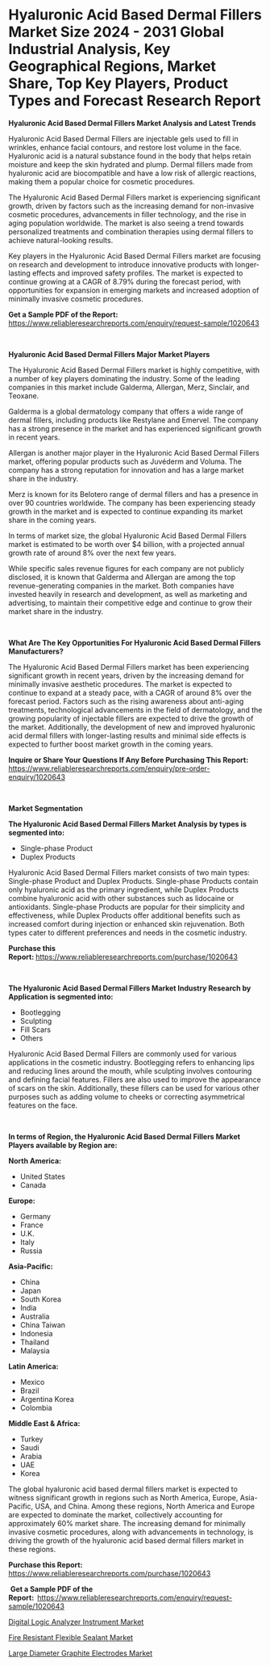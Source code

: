 <p><h1>Hyaluronic Acid Based Dermal Fillers Market Size 2024 - 2031 Global Industrial Analysis, Key Geographical Regions, Market Share, Top Key Players, Product Types and Forecast Research Report</h1></p><p><strong>Hyaluronic Acid Based Dermal Fillers Market Analysis and Latest Trends</strong></p>
<p><p>Hyaluronic Acid Based Dermal Fillers are injectable gels used to fill in wrinkles, enhance facial contours, and restore lost volume in the face. Hyaluronic acid is a natural substance found in the body that helps retain moisture and keep the skin hydrated and plump. Dermal fillers made from hyaluronic acid are biocompatible and have a low risk of allergic reactions, making them a popular choice for cosmetic procedures.</p><p>The Hyaluronic Acid Based Dermal Fillers market is experiencing significant growth, driven by factors such as the increasing demand for non-invasive cosmetic procedures, advancements in filler technology, and the rise in aging population worldwide. The market is also seeing a trend towards personalized treatments and combination therapies using dermal fillers to achieve natural-looking results.</p><p>Key players in the Hyaluronic Acid Based Dermal Fillers market are focusing on research and development to introduce innovative products with longer-lasting effects and improved safety profiles. The market is expected to continue growing at a CAGR of 8.79% during the forecast period, with opportunities for expansion in emerging markets and increased adoption of minimally invasive cosmetic procedures.</p></p>
<p><strong>Get a Sample PDF of the Report:&nbsp;</strong> <a href="https://www.reliableresearchreports.com/enquiry/request-sample/1020643">https://www.reliableresearchreports.com/enquiry/request-sample/1020643</a></p>
<p>&nbsp;</p>
<p><strong>Hyaluronic Acid Based Dermal Fillers Major Market Players</strong></p>
<p><p>The Hyaluronic Acid Based Dermal Fillers market is highly competitive, with a number of key players dominating the industry. Some of the leading companies in this market include Galderma, Allergan, Merz, Sinclair, and Teoxane.</p><p>Galderma is a global dermatology company that offers a wide range of dermal fillers, including products like Restylane and Emervel. The company has a strong presence in the market and has experienced significant growth in recent years. </p><p>Allergan is another major player in the Hyaluronic Acid Based Dermal Fillers market, offering popular products such as Juvéderm and Voluma. The company has a strong reputation for innovation and has a large market share in the industry.</p><p>Merz is known for its Belotero range of dermal fillers and has a presence in over 90 countries worldwide. The company has been experiencing steady growth in the market and is expected to continue expanding its market share in the coming years.</p><p>In terms of market size, the global Hyaluronic Acid Based Dermal Fillers market is estimated to be worth over $4 billion, with a projected annual growth rate of around 8% over the next few years. </p><p>While specific sales revenue figures for each company are not publicly disclosed, it is known that Galderma and Allergan are among the top revenue-generating companies in the market. Both companies have invested heavily in research and development, as well as marketing and advertising, to maintain their competitive edge and continue to grow their market share in the industry.</p></p>
<p>&nbsp;</p>
<p><strong>What Are The Key Opportunities For Hyaluronic Acid Based Dermal Fillers Manufacturers?</strong></p>
<p><p>The Hyaluronic Acid Based Dermal Fillers market has been experiencing significant growth in recent years, driven by the increasing demand for minimally invasive aesthetic procedures. The market is expected to continue to expand at a steady pace, with a CAGR of around 8% over the forecast period. Factors such as the rising awareness about anti-aging treatments, technological advancements in the field of dermatology, and the growing popularity of injectable fillers are expected to drive the growth of the market. Additionally, the development of new and improved hyaluronic acid dermal fillers with longer-lasting results and minimal side effects is expected to further boost market growth in the coming years.</p></p>
<p><strong>Inquire or Share Your Questions If Any Before Purchasing This Report:</strong> <a href="https://www.reliableresearchreports.com/enquiry/pre-order-enquiry/1020643">https://www.reliableresearchreports.com/enquiry/pre-order-enquiry/1020643</a></p>
<p>&nbsp;</p>
<p><strong>Market Segmentation</strong></p>
<p><strong>The Hyaluronic Acid Based Dermal Fillers Market Analysis by types is segmented into:</strong></p>
<p><ul><li>Single-phase Product</li><li>Duplex Products</li></ul></p>
<p><p>Hyaluronic Acid Based Dermal Fillers market consists of two main types: Single-phase Product and Duplex Products. Single-phase Products contain only hyaluronic acid as the primary ingredient, while Duplex Products combine hyaluronic acid with other substances such as lidocaine or antioxidants. Single-phase Products are popular for their simplicity and effectiveness, while Duplex Products offer additional benefits such as increased comfort during injection or enhanced skin rejuvenation. Both types cater to different preferences and needs in the cosmetic industry.</p></p>
<p><strong>Purchase this Report:&nbsp;</strong><a href="https://www.reliableresearchreports.com/purchase/1020643">https://www.reliableresearchreports.com/purchase/1020643</a></p>
<p>&nbsp;</p>
<p><strong>The Hyaluronic Acid Based Dermal Fillers Market Industry Research by Application is segmented into:</strong></p>
<p><ul><li>Bootlegging</li><li>Sculpting</li><li>Fill Scars</li><li>Others</li></ul></p>
<p><p>Hyaluronic Acid Based Dermal Fillers are commonly used for various applications in the cosmetic industry. Bootlegging refers to enhancing lips and reducing lines around the mouth, while sculpting involves contouring and defining facial features. Fillers are also used to improve the appearance of scars on the skin. Additionally, these fillers can be used for various other purposes such as adding volume to cheeks or correcting asymmetrical features on the face.</p></p>
<p>&nbsp;</p>
<p><strong>In terms of Region, the Hyaluronic Acid Based Dermal Fillers Market Players available by Region are:</strong></p>
<p>
    <p> <strong> North America: </strong>
        <ul>
            <li>United States</li>
            <li>Canada</li>
        </ul>
        </p> 
    <p> <strong> Europe: </strong>
        <ul>
            <li>Germany</li>
            <li>France</li>
            <li>U.K.</li>
            <li>Italy</li>
            <li>Russia</li>
        </ul>
        </p> 
    <p> <strong> Asia-Pacific: </strong>
        <ul>
            <li>China</li>
            <li>Japan</li>
            <li>South Korea</li>
            <li>India</li>
            <li>Australia</li>
            <li>China Taiwan</li>
            <li>Indonesia</li>
            <li>Thailand</li>
            <li>Malaysia</li>
        </ul>
        </p> 
    <p> <strong> Latin America: </strong>
        <ul>
            <li>Mexico</li>
            <li>Brazil</li>
            <li>Argentina Korea</li>
            <li>Colombia</li>
        </ul>
        </p> 
    <p> <strong> Middle East & Africa: </strong>
        <ul>
            <li>Turkey</li>
            <li>Saudi</li>
            <li>Arabia</li>
            <li>UAE</li>
            <li>Korea</li>
        </ul>
    </p>
    </p>
<p><p>The global hyaluronic acid based dermal fillers market is expected to witness significant growth in regions such as North America, Europe, Asia-Pacific, USA, and China. Among these regions, North America and Europe are expected to dominate the market, collectively accounting for approximately 60% market share. The increasing demand for minimally invasive cosmetic procedures, along with advancements in technology, is driving the growth of the hyaluronic acid based dermal fillers market in these regions.</p></p>
<p><strong>Purchase this Report: </strong><a href="https://www.reliableresearchreports.com/purchase/1020643">https://www.reliableresearchreports.com/purchase/1020643</a></p>
<p>&nbsp;<strong>Get a Sample PDF of the Report:&nbsp;&nbsp;</strong><a href="https://www.reliableresearchreports.com/enquiry/request-sample/1020643">https://www.reliableresearchreports.com/enquiry/request-sample/1020643</a></p>
<p><strong></strong></p>
<p><p><a href="https://view.publitas.com/reportprime-1/digital-logic-analyzer-instrument-market-size-reflecting-a-forecast-till-2030-market-by-type-by-application-and-by-geography/">Digital Logic Analyzer Instrument Market</a></p><p><a href="https://view.publitas.com/reportprime-1/fire-resistant-flexible-sealant-market-centers-on-aspects-such-as-market-growth-market-share-market-opportunity-and-projected-forecasts-spanning-from-2023-to-2030/">Fire Resistant Flexible Sealant Market</a></p><p><a href="https://view.publitas.com/reportprime-1/decoding-the-large-diameter-graphite-electrodes-market-a-deep-dive-into-the-latest-market-trends-market-segmentation-and-competitive-analysis/">Large Diameter Graphite Electrodes Market</a></p></p>